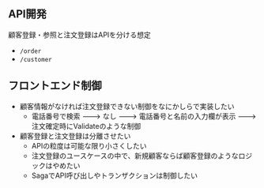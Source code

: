 ## API開発
顧客登録・参照と注文登録はAPIを分ける想定
- `/order`
- `/customer`

## フロントエンド制御
- 顧客情報がなければ注文登録できない制御をなにかしらで実装したい
  - 電話番号で検索 ---> なし ---> 電話番号と名前の入力欄が表示 ---> 注文確定時にValidateのような制御
- 顧客登録と注文登録は分離させたい
  - APIの粒度は可能な限り小さくしたい
  - 注文登録のユースケースの中で、新規顧客ならば顧客登録のようなロジックはやめたい
  - SagaでAPI呼び出しやトランザクションは制御したい